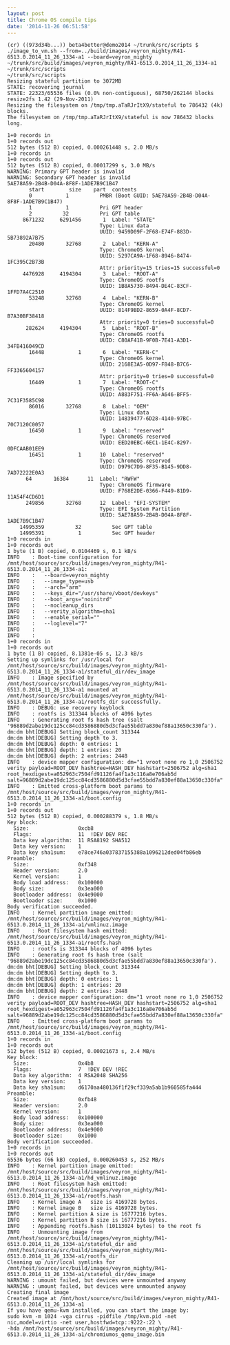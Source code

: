 ```yaml
---
layout: post
title: Chrome OS compile tips
date: '2014-11-26 06:51:58'
---
```


	(cr) ((973d34b...)) beta4better@demo2014 ~/trunk/src/scripts $ ./image_to_vm.sh --from=../build/images/veyron_mighty/R41-6513.0.2014_11_26_1334-a1 --board=veyron_mighty
	~/trunk/src/build/images/veyron_mighty/R41-6513.0.2014_11_26_1334-a1 ~/trunk/src/scripts
	~/trunk/src/scripts
	Resizing stateful partition to 3072MB
	STATE: recovering journal
	STATE: 22323/65536 files (0.0% non-contiguous), 68750/262144 blocks
	resize2fs 1.42 (29-Nov-2011)
	Resizing the filesystem on /tmp/tmp.aTaRJrItX9/stateful to 786432 (4k) blocks.
	The filesystem on /tmp/tmp.aTaRJrItX9/stateful is now 786432 blocks long.

	1+0 records in
	1+0 records out
	512 bytes (512 B) copied, 0.000261448 s, 2.0 MB/s
	1+0 records in
	1+0 records out
	512 bytes (512 B) copied, 0.00017299 s, 3.0 MB/s
	WARNING: Primary GPT header is invalid
	WARNING: Secondary GPT header is invalid
	5AE78A59-2B4B-D04A-8F8F-1ADE7B9C1B47
	       start        size    part  contents
		   0           1          PMBR (Boot GUID: 5AE78A59-2B4B-D04A-8F8F-1ADE7B9C1B47)
		   1           1          Pri GPT header
		   2          32          Pri GPT table
	     8671232     6291456       1  Label: "STATE"
		                          Type: Linux data
		                          UUID: 9459D09F-2F68-E74F-883D-5B73892A7B75
	       20480       32768       2  Label: "KERN-A"
		                          Type: ChromeOS kernel
		                          UUID: 5297CA9A-1F68-8946-8474-1FC395C2B73B
		                          Attr: priority=15 tries=15 successful=0
	     4476928     4194304       3  Label: "ROOT-A"
		                          Type: ChromeOS rootfs
		                          UUID: 1B8A5730-8494-DE4C-83CF-1FFD7A4C2510
	       53248       32768       4  Label: "KERN-B"
		                          Type: ChromeOS kernel
		                          UUID: 814F9BD2-8659-0A4F-8CD7-B7A30BF38418
		                          Attr: priority=0 tries=0 successful=0
	      282624     4194304       5  Label: "ROOT-B"
		                          Type: ChromeOS rootfs
		                          UUID: C80AF41B-9F0B-7E41-A3D1-34FB416049CD
	       16448           1       6  Label: "KERN-C"
		                          Type: ChromeOS kernel
		                          UUID: 2168E3A5-0D97-F848-B7C6-FF3365604157
		                          Attr: priority=0 tries=0 successful=0
	       16449           1       7  Label: "ROOT-C"
		                          Type: ChromeOS rootfs
		                          UUID: A883F751-FF6A-A646-BFF5-7C31F3585C98
	       86016       32768       8  Label: "OEM"
		                          Type: Linux data
		                          UUID: 14839477-6D28-4140-97BC-70C7120C0057
	       16450           1       9  Label: "reserved"
		                          Type: ChromeOS reserved
		                          UUID: EED20EBC-6EC1-1E4C-8297-0DFCAAB01EE9
	       16451           1      10  Label: "reserved"
		                          Type: ChromeOS reserved
		                          UUID: D979C7D9-8F35-B145-9DD8-7AD72222E0A3
		  64       16384      11  Label: "RWFW"
		                          Type: ChromeOS firmware
		                          UUID: F768E2DE-0366-F449-81D9-11A54F4CD6D1
	      249856       32768      12  Label: "EFI-SYSTEM"
		                          Type: EFI System Partition
		                          UUID: 5AE78A59-2B4B-D04A-8F8F-1ADE7B9C1B47
	    14995359          32          Sec GPT table
	    14995391           1          Sec GPT header
	1+0 records in
	1+0 records out
	1 byte (1 B) copied, 0.0104469 s, 0.1 kB/s
	INFO    : Boot-time configuration for /mnt/host/source/src/build/images/veyron_mighty/R41-6513.0.2014_11_26_1334-a1: 
	INFO    :   --board=veyron_mighty
	INFO    :   --image_type=usb
	INFO    :   --arch="arm"
	INFO    :   --keys_dir="/usr/share/vboot/devkeys"
	INFO    :   --boot_args="noinitrd"
	INFO    :   --nocleanup_dirs
	INFO    :   --verity_algorithm=sha1
	INFO    :   --enable_serial=""
	INFO    :   --loglevel="7"
	INFO    :   
	INFO    :   
	1+0 records in
	1+0 records out
	1 byte (1 B) copied, 8.1381e-05 s, 12.3 kB/s
	Setting up symlinks for /usr/local for /mnt/host/source/src/build/images/veyron_mighty/R41-6513.0.2014_11_26_1334-a1/stateful_dir/dev_image
	INFO    : Image specified by /mnt/host/source/src/build/images/veyron_mighty/R41-6513.0.2014_11_26_1334-a1 mounted at /mnt/host/source/src/build/images/veyron_mighty/R41-6513.0.2014_11_26_1334-a1/rootfs_dir successfully.
	INFO    : DEBUG: use recovery keyblock
	INFO    : rootfs is 313344 blocks of 4096 bytes
	INFO    : Generating root fs hash tree (salt '96889d2abe19dc125cc84cd3586880d5d3cfae55bdd7a830ef88a13650c330fa').
	dm:dm bht[DEBUG] Setting block_count 313344
	dm:dm bht[DEBUG] Setting depth to 3.
	dm:dm bht[DEBUG] depth: 0 entries: 1
	dm:dm bht[DEBUG] depth: 1 entries: 20
	dm:dm bht[DEBUG] depth: 2 entries: 2448
	INFO    : device mapper configuration: dm="1 vroot none ro 1,0 2506752 verity payload=ROOT_DEV hashtree=HASH_DEV hashstart=2506752 alg=sha1 root_hexdigest=a052963c7504fd91126fa4f1a3c116a8e706ab5d salt=96889d2abe19dc125cc84cd3586880d5d3cfae55bdd7a830ef88a13650c330fa"
	INFO    : Emitted cross-platform boot params to /mnt/host/source/src/build/images/veyron_mighty/R41-6513.0.2014_11_26_1334-a1/boot.config
	1+0 records in
	1+0 records out
	512 bytes (512 B) copied, 0.000288379 s, 1.8 MB/s
	Key block:
	  Size:                0xcb8
	  Flags:               11  !DEV DEV REC
	  Data key algorithm:  11 RSA8192 SHA512
	  Data key version:    1
	  Data key sha1sum:    e78ce746a037837155388a1096212ded04fb86eb
	Preamble:
	  Size:                0xf348
	  Header version:      2.0
	  Kernel version:      1
	  Body load address:   0x100000
	  Body size:           0x3ea000
	  Bootloader address:  0x4e9000
	  Bootloader size:     0x1000
	Body verification succeeded.
	INFO    : Kernel partition image emitted: /mnt/host/source/src/build/images/veyron_mighty/R41-6513.0.2014_11_26_1334-a1/vmlinuz.image
	INFO    : Root filesystem hash emitted: /mnt/host/source/src/build/images/veyron_mighty/R41-6513.0.2014_11_26_1334-a1/rootfs.hash
	INFO    : rootfs is 313344 blocks of 4096 bytes
	INFO    : Generating root fs hash tree (salt '96889d2abe19dc125cc84cd3586880d5d3cfae55bdd7a830ef88a13650c330fa').
	dm:dm bht[DEBUG] Setting block_count 313344
	dm:dm bht[DEBUG] Setting depth to 3.
	dm:dm bht[DEBUG] depth: 0 entries: 1
	dm:dm bht[DEBUG] depth: 1 entries: 20
	dm:dm bht[DEBUG] depth: 2 entries: 2448
	INFO    : device mapper configuration: dm="1 vroot none ro 1,0 2506752 verity payload=ROOT_DEV hashtree=HASH_DEV hashstart=2506752 alg=sha1 root_hexdigest=a052963c7504fd91126fa4f1a3c116a8e706ab5d salt=96889d2abe19dc125cc84cd3586880d5d3cfae55bdd7a830ef88a13650c330fa"
	INFO    : Emitted cross-platform boot params to /mnt/host/source/src/build/images/veyron_mighty/R41-6513.0.2014_11_26_1334-a1/boot.config
	1+0 records in
	1+0 records out
	512 bytes (512 B) copied, 0.00021673 s, 2.4 MB/s
	Key block:
	  Size:                0x4b8
	  Flags:               7  !DEV DEV !REC
	  Data key algorithm:  4 RSA2048 SHA256
	  Data key version:    1
	  Data key sha1sum:    d6170aa480136f1f29cf339a5ab1b960585fa444
	Preamble:
	  Size:                0xfb48
	  Header version:      2.0
	  Kernel version:      1
	  Body load address:   0x100000
	  Body size:           0x3ea000
	  Bootloader address:  0x4e9000
	  Bootloader size:     0x1000
	Body verification succeeded.
	1+0 records in
	1+0 records out
	65536 bytes (66 kB) copied, 0.000260453 s, 252 MB/s
	INFO    : Kernel partition image emitted: /mnt/host/source/src/build/images/veyron_mighty/R41-6513.0.2014_11_26_1334-a1/hd_vmlinuz.image
	INFO    : Root filesystem hash emitted: /mnt/host/source/src/build/images/veyron_mighty/R41-6513.0.2014_11_26_1334-a1/rootfs.hash
	INFO    : Kernel image A   size is 4169728 bytes.
	INFO    : Kernel image B   size is 4169728 bytes.
	INFO    : Kernel partition A size is 16777216 bytes.
	INFO    : Kernel partition B size is 16777216 bytes.
	INFO    : Appending rootfs.hash (10113024 bytes) to the root fs
	INFO    : Unmounting image from /mnt/host/source/src/build/images/veyron_mighty/R41-6513.0.2014_11_26_1334-a1/stateful_dir and /mnt/host/source/src/build/images/veyron_mighty/R41-6513.0.2014_11_26_1334-a1/rootfs_dir
	Cleaning up /usr/local symlinks for /mnt/host/source/src/build/images/veyron_mighty/R41-6513.0.2014_11_26_1334-a1/stateful_dir/dev_image
	WARNING : umount failed, but devices were unmounted anyway
	WARNING : umount failed, but devices were unmounted anyway
	Creating final image
	Created image at /mnt/host/source/src/build/images/veyron_mighty/R41-6513.0.2014_11_26_1334-a1
	If you have qemu-kvm installed, you can start the image by:
	sudo kvm -m 1024 -vga cirrus -pidfile /tmp/kvm.pid -net nic,model=virtio -net user,hostfwd=tcp::9222-:22 \
	-hda /mnt/host/source/src/build/images/veyron_mighty/R41-6513.0.2014_11_26_1334-a1/chromiumos_qemu_image.bin